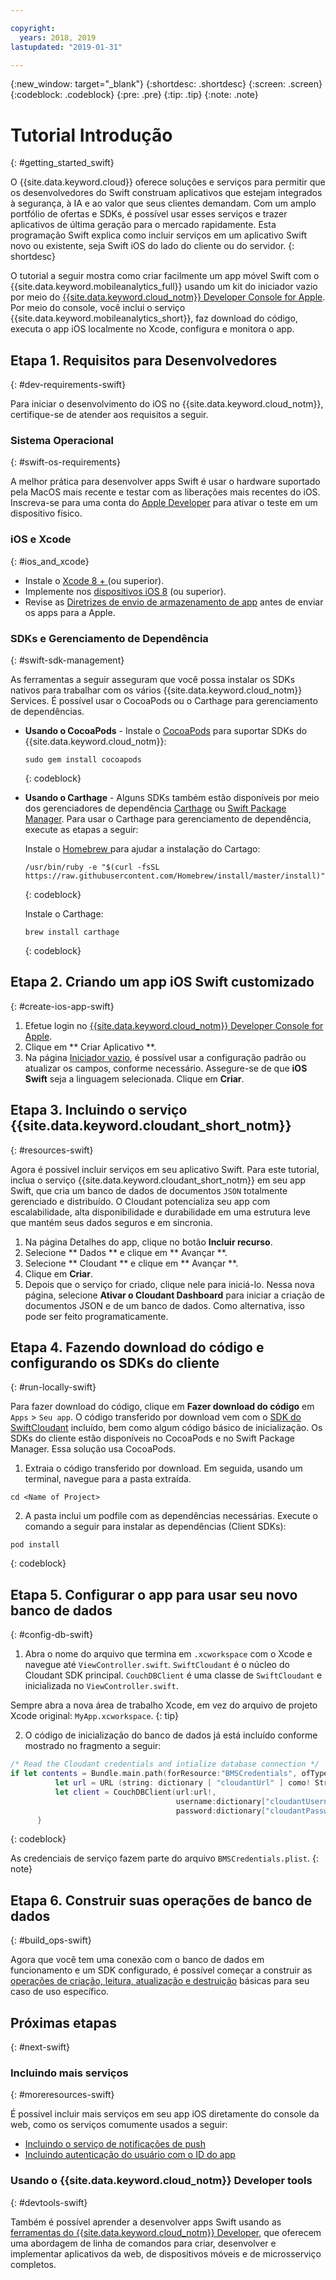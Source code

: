 ```yaml
---

copyright:
  years: 2018, 2019
lastupdated: "2019-01-31"

---
```


{:new_window: target="_blank"}
{:shortdesc: .shortdesc}
{:screen: .screen}
{:codeblock: .codeblock}
{:pre: .pre}
{:tip: .tip}
{:note: .note}

# Tutorial Introdução
{: #getting_started_swift}

O {{site.data.keyword.cloud}} oferece soluções e serviços para permitir que os desenvolvedores do Swift construam aplicativos que estejam integrados à segurança, à IA e ao valor que seus clientes demandam. Com um amplo portfólio de ofertas e SDKs, é possível usar esses serviços e trazer aplicativos de última geração para o mercado rapidamente. Esta programação Swift explica como incluir serviços em um aplicativo Swift novo ou existente, seja Swift iOS do lado do cliente ou do servidor.
{: shortdesc}

O tutorial a seguir mostra como criar facilmente um app móvel Swift com o {{site.data.keyword.mobileanalytics_full}} usando um kit do iniciador vazio por meio do [{{site.data.keyword.cloud_notm}} Developer Console for Apple](https://cloud.ibm.com/developer/appledevelopment/starter-kits). Por meio do console, você inclui o serviço {{site.data.keyword.mobileanalytics_short}}, faz download do código, executa o app iOS localmente no Xcode, configura e monitora o app.

## Etapa 1. Requisitos para Desenvolvedores
{: #dev-requirements-swift}

Para iniciar o desenvolvimento do iOS no {{site.data.keyword.cloud_notm}}, certifique-se de atender aos requisitos a seguir.

### Sistema Operacional
{: #swift-os-requirements}

A melhor prática para desenvolver apps Swift é usar o hardware suportado pela MacOS mais recente e testar com as liberações mais recentes do iOS. Inscreva-se para uma conta do [Apple Developer](https://developer.apple.com/) para ativar o teste em um dispositivo físico.

### iOS e Xcode
{: #ios_and_xcode}

- Instale o  [ Xcode 8 + ](https://developer.apple.com/xcode/)  (ou superior).
- Implemente nos [dispositivos iOS 8](https://support.apple.com/downloads/ios) (ou superior).
- Revise as [Diretrizes de envio de armazenamento de app](https://developer.apple.com/app-store/guidelines/) antes de enviar os apps para a Apple.

### SDKs e Gerenciamento de Dependência
{: #swift-sdk-management}

As ferramentas a seguir asseguram que você possa instalar os SDKs nativos para trabalhar com os vários {{site.data.keyword.cloud_notm}} Services. É possível usar o CocoaPods ou o Carthage para gerenciamento de dependências.

* **Usando o CocoaPods** - Instale o [CocoaPods](https://cocoapods.org/) para suportar SDKs
do {{site.data.keyword.cloud_notm}}:
  ```
  sudo gem install cocoapods
  ```
  {: codeblock}

* **Usando o Carthage** - Alguns SDKs também estão disponíveis por meio
dos gerenciadores de dependência [Carthage](https://github.com/Carthage/Carthage)
ou [Swift Package Manager](https://swift.org/package-manager/). Para usar o
Carthage para gerenciamento de dependência, execute as etapas a seguir:

  Instale o  [ Homebrew ](https://brew.sh/)  para ajudar a instalação do Cartago:
  ```
  /usr/bin/ruby -e "$(curl -fsSL https://raw.githubusercontent.com/Homebrew/install/master/install)"
  ```
  {: codeblock}

  Instale o Carthage:
  ```
  brew install carthage
  ```
  {: codeblock}

## Etapa 2. Criando um app iOS Swift customizado
{: #create-ios-app-swift}

1. Efetue login no [{{site.data.keyword.cloud_notm}} Developer Console for Apple](https://cloud.ibm.com/developer/appledevelopment/starter-kits).
2. Clique em  ** Criar Aplicativo **.
3. Na página [Iniciador vazio](https://cloud.ibm.com/developer/appledevelopment/create-app), é possível usar a configuração padrão ou atualizar os campos, conforme necessário. Assegure-se de que **iOS Swift** seja a linguagem selecionada. Clique em **Criar**.

## Etapa 3. Incluindo o serviço  {{site.data.keyword.cloudant_short_notm}}
{: #resources-swift}

Agora é possível incluir serviços em seu aplicativo Swift. Para este tutorial, inclua o
serviço {{site.data.keyword.cloudant_short_notm}} em seu app Swift, que cria um banco
de dados de documentos `JSON` totalmente gerenciado e distribuído. O Cloudant
potencializa seu app com escalabilidade, alta disponibilidade e durabilidade em uma estrutura leve
que mantém seus dados seguros e em sincronia.

1. Na página Detalhes do app, clique no botão **Incluir recurso**.
2. Selecione  ** Dados ** e clique em  ** Avançar **.
3. Selecione  ** Cloudant ** e clique em  ** Avançar **.
4. Clique em **Criar**.
5. Depois que o serviço for criado, clique nele para iniciá-lo. Nessa nova página, selecione
**Ativar o Cloudant Dashboard** para iniciar a criação de
documentos JSON e de um banco de dados. Como alternativa, isso pode ser feito programaticamente.

## Etapa 4. Fazendo download do código e configurando os SDKs do cliente
{: #run-locally-swift}

Para fazer download do código, clique em **Fazer download do código** em `Apps` > `Seu app`. O código transferido por download vem com o [SDK do SwiftCloudant](https://github.com/cloudant/swift-cloudant) incluído, bem como
algum código básico de inicialização. Os SDKs do cliente estão disponíveis no CocoaPods e no Swift
Package Manager. Essa solução usa CocoaPods.

1. Extraia o código transferido por download. Em seguida, usando um terminal, navegue para a pasta extraída.
  ```
  cd <Name of Project>
  ```

2. A pasta inclui um podfile com as dependências necessárias. Execute o comando a seguir para instalar as dependências (Client SDKs):
  ```
  pod install
  ```
  {: codeblock}

## Etapa 5. Configurar o app para usar seu novo banco de dados
{: #config-db-swift}

1. Abra o nome do arquivo que termina em `.xcworkspace` com o Xcode e navegue
até `ViewController.swift`. ` SwiftCloudant `  é o núcleo do Cloudant SDK principal. `CouchDBClient` é uma classe de `SwiftCloudant` e inicializada
no `ViewController.swift`.

  Sempre abra a nova área de trabalho Xcode, em vez do arquivo de projeto Xcode
original: `MyApp.xcworkspace`.
  {: tip}

2. O código de inicialização do banco de dados já está incluído conforme mostrado no
fragmento a seguir:
  ```swift
  /* Read the Cloudant credentials and intialize database connection */
  if let contents = Bundle.main.path(forResource:"BMSCredentials", ofType: "plist"), let dictionary = NSDictionary(contentsOfFile: contents) {
            let url = URL (string: dictionary [ "cloudantUrl" ] como! String)
            let client = CouchDBClient(url:url!,
                                       username:dictionary["cloudantUsername"] as? String,
                                       password:dictionary["cloudantPassword"] as? String)
        }
  ```
  {: codeblock}

  As credenciais de serviço fazem parte do arquivo `BMSCredentials.plist`.
  {: note}

## Etapa 6. Construir suas operações de banco de dados
{: #build_ops-swift}

Agora que você tem uma conexão com o banco de dados em funcionamento e um SDK configurado,
é possível começar a construir as [operações de
criação, leitura, atualização e destruição](./data/cloudant.html#basic-operations) básicas para seu caso de uso específico.

## Próximas etapas
{: #next-swift}

### Incluindo mais serviços
{: #moreresources-swift}

É possível incluir mais serviços em seu app iOS diretamente do console da web, como os serviços comumente usados a seguir:

* [Incluindo o serviço de notificações de push](/docs/services/mobilepush/index.html)
* [Incluindo autenticação do usuário com o ID do app](/docs/services/appid/index.html)

### Usando o {{site.data.keyword.cloud_notm}} Developer tools
{: #devtools-swift}

Também é possível aprender a desenvolver apps Swift usando as [ferramentas do {{site.data.keyword.cloud_notm}} Developer](/docs/cli/index.html),
que oferecem uma abordagem de linha de comandos para criar, desenvolver e implementar aplicativos da
web, de dispositivos móveis e de microsserviço completos.
